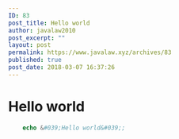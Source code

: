 ```yaml
---
ID: 83
post_title: Hello world
author: javalaw2010
post_excerpt: ""
layout: post
permalink: https://www.javalaw.xyz/archives/83
published: true
post_date: 2018-03-07 16:37:26
---
```

# Hello world
```php
    echo &#039;Hello world&#039;;
```